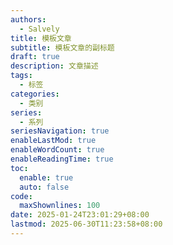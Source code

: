 ```yaml
---
authors:
  - Salvely
title: 模板文章
subtitle: 模板文章的副标题
draft: true
description: 文章描述
tags:
  - 标签
categories:
  - 类别
series:
  - 系列
seriesNavigation: true
enableLastMod: true
enableWordCount: true
enableReadingTime: true
toc:
  enable: true
  auto: false
code:
  maxShownlines: 100
date: 2025-01-24T23:01:29+08:00
lastmod: 2025-06-30T11:23:58+08:00
---
```


<!--more-->
